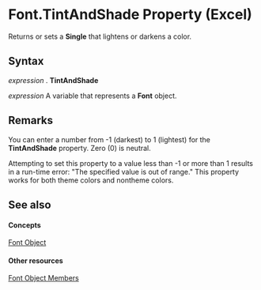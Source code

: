 
# Font.TintAndShade Property (Excel)

Returns or sets a  **Single** that lightens or darkens a color.


## Syntax

 _expression_ . **TintAndShade**

 _expression_ A variable that represents a **Font** object.


## Remarks

You can enter a number from -1 (darkest) to 1 (lightest) for the  **TintAndShade** property. Zero (0) is neutral.

Attempting to set this property to a value less than -1 or more than 1 results in a run-time error: "The specified value is out of range." This property works for both theme colors and nontheme colors.


## See also


#### Concepts


[Font Object](f4788ba4-1c4c-2f03-4d73-194bc9316825.md)
#### Other resources


[Font Object Members](537d89ae-59c5-0420-029a-32a2c385f02c.md)
